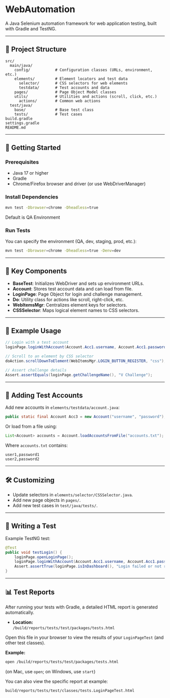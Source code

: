 # WebAutomation

A Java Selenium automation framework for web application testing, built with Gradle and TestNG.

---

## 📁 Project Structure

```
src/
  main/java/
    config/           # Configuration classes (URLs, environment, etc.)
    elements/         # Element locators and test data
      selector/       # CSS selectors for web elements
      testdata/       # Test accounts and data
    pages/            # Page Object Model classes
    utils/            # Utilities and actions (scroll, click, etc.)
      actions/        # Common web actions
  test/java/
    base/             # Base test class
    tests/            # Test cases
build.gradle
settings.gradle
README.md
```

---

## 🚀 Getting Started

### Prerequisites

- Java 17 or higher
- Gradle
- Chrome/Firefox browser and driver (or use WebDriverManager)

### Install Dependencies

```sh
mvn test -Dbrowser=chrome -Dheadless=true
```
Default is QA Environment

### Run Tests

You can specify the environment (QA, dev, staging, prod, etc.):

```sh
mvn test -Dbrowser=chrome -Dheadless=true -Denv=dev
```

---

## 🧩 Key Components

- **BaseTest**: Initializes WebDriver and sets up environment URLs.
- **Account**: Stores test account data and can load from file.
- **LoginPage**: Page Object for login and challenge management.
- **Do**: Utility class for actions like scroll, right-click, etc.
- **WebItemsMgr**: Centralizes element keys for selectors.
- **CSSSelector**: Maps logical element names to CSS selectors.

---

## 📝 Example Usage

```java
// Login with a test account
loginPage.loginWithAccount(Account.Acc1.username, Account.Acc1.password);

// Scroll to an element by CSS selector
doAction.scrollDownToElement(WebItemsMgr.LOGIN_BUTTON_REGISTER, "css");

// Assert challenge details
Assert.assertEquals(loginPage.getChallengeName(), "V Challenge");
```

---

## 📄 Adding Test Accounts

Add new accounts in `elements/testdata/account.java`:

```java
public static final Account Acc3 = new Account("username", "password");
```

Or load from a file using:

```java
List<Account> accounts = Account.loadAccountsFromFile("accounts.txt");
```

Where `accounts.txt` contains:
```
user1,password1
user2,password2
```

---

## 🛠️ Customizing

- Update selectors in `elements/selector/CSSSelector.java`.
- Add new page objects in `pages/`.
- Add new test cases in `test/java/tests/`.

---

## 🧪 Writing a Test

Example TestNG test:

```java
@Test
public void testLogin() {
    loginPage.openLoginPage();
    loginPage.loginWithAccount(Account.Acc1.username, Account.Acc1.password);
    Assert.assertTrue(loginPage.isInDashboard(), "Login failed or not redirected to dashboard");
}
```

---

## 📊 Test Reports

After running your tests with Gradle, a detailed HTML report is generated automatically.

- **Location:**  
  `/build/reports/tests/test/packages/tests.html`

Open this file in your browser to view the results of your `LoginPageTest` (and other test classes).

**Example:**
```sh
open /build/reports/tests/test/packages/tests.html
```
(on Mac, use `open`; on Windows, use `start`)

You can also view the specific report at example:
```
build/reports/tests/test/classes/tests.LoginPageTest.html
```